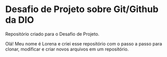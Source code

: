 # Desafio de Projeto sobre Git/Github da DIO
Repositório criado para o Desafio de Projeto.

Olá! Meu nome é Lorena e criei esse repositório com o passo a passo para clonar, modificar e criar novos arquivos em um repositório.
